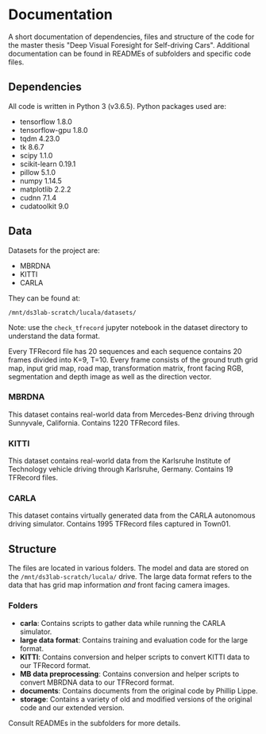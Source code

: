 # Documentation
A short documentation of dependencies, files and structure of the code for the master thesis "Deep Visual Foresight for Self-driving Cars". Additional documentation can be found in READMEs of subfolders and specific code files.

## Dependencies
All code is written in Python 3 (v3.6.5). Python packages used are:

  - tensorflow 1.8.0
  - tensorflow-gpu 1.8.0
  - tqdm 4.23.0
  - tk 8.6.7
  - scipy 1.1.0
  - scikit-learn 0.19.1
  - pillow 5.1.0
  - numpy 1.14.5
  - matplotlib 2.2.2
  - cudnn 7.1.4
  - cudatoolkit 9.0

## Data
Datasets for the project are:

  - MBRDNA
  - KITTI
  - CARLA

They can be found at:
```
/mnt/ds3lab-scratch/lucala/datasets/
```

Note: use the `check_tfrecord` jupyter notebook in the dataset directory to understand the data format.

Every TFRecord file has 20 sequences and each sequence contains 20 frames divided into K=9, T=10. Every frame consists of the ground truth grid map, input grid map, road map, transformation matrix, front facing RGB, segmentation and depth image as well as the direction vector.

### MBRDNA
This dataset contains real-world data from Mercedes-Benz driving through Sunnyvale, California. Contains 1220 TFRecord files.

### KITTI
This dataset contains real-world data from the Karlsruhe Institute of Technology vehicle driving through Karlsruhe, Germany. Contains 19 TFRecord files.

### CARLA
This dataset contains virtually generated data from the CARLA autonomous driving simulator. Contains 1995 TFRecord files captured in Town01.

## Structure
The files are located in various folders. The model and data are stored on the `/mnt/ds3lab-scratch/lucala/` drive. The large data format refers to the data that has grid map information *and* front facing camera images.

### Folders
 - **carla**: Contains scripts to gather data while running the CARLA simulator.
 - **large data format**: Contains training and evaluation code for the large format.
 - **KITTI**: Contains conversion and helper scripts to convert KITTI data to our TFRecord format.
 - **MB data preprocessing**: Contains conversion and helper scripts to convert MBRDNA data to our TFRecord format.
 - **documents**: Contains documents from the original code by Phillip Lippe.
 - **storage**: Contains a variety of old and modified versions of the original code and our extended version.

 Consult READMEs in the subfolders for more details.
